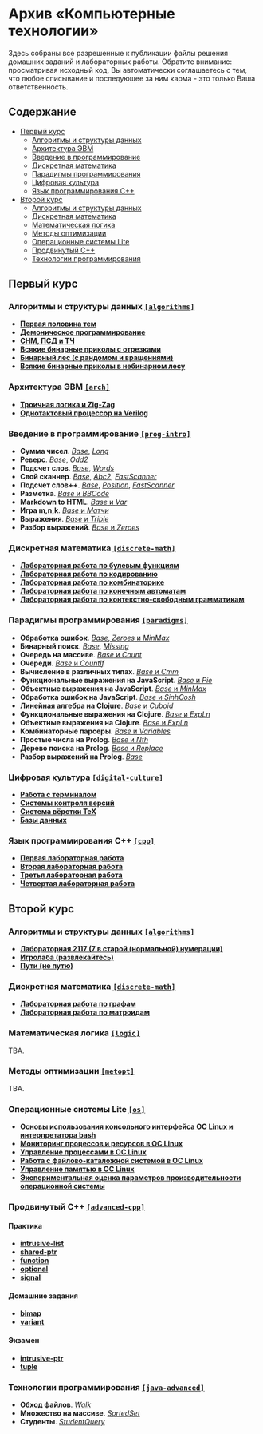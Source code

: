 # Архив «Компьютерные технологии»

Здесь собраны все разрешенные к публикации файлы решения домашних заданий и лабораторных работы. Обратите внимание: просматривая исходный код, Вы автоматически соглашаетесь с тем, что любое списывание и последующее за ним карма - это только Ваша ответственность.

## Содержание

* [Первый курс](#firstcourse)
  * [Алгоритмы и структуры данных](#algorithms1)
  * [Архитектура ЭВМ](#arch)
  * [Введение в программирование](#progintro)
  * [Дискретная математика](#discretemath1)
  * [Парадигмы программирования](#paradigms)
  * [Цифровая культура](#digitalculture)
  * [Язык программирования C++](#cpp)
* [Второй курс](#secondcourse)
  * [Алгоритмы и структуры данных](#algorithms2)
  * [Дискретная математика](#discretemath2)
  * [Математическая логика](#logic)
  * [Методы оптимизации](#metopt)
  * [Операционные системы Lite](#os)
  * [Продвинутый C++](#advancedcpp)
  * [Технологии программирования](#javaadvanced)

<a name="firstcourse"></a>

## Первый курс

<a name="algorithms1"></a>

### Алгоритмы и структуры данных [`[algorithms]`](algorithms/)

* [**Первая половина тем**](algorithms/half/)
* [**Демоническое программирование**](algorithms/dp/)
* [**СНМ, ПСД и ТЧ**](algorithms/dsu-nt/)
* [**Всякие бинарные приколы с отрезками**](algorithms/segment/)
* [**Бинарный лес (с рандомом и вращениями)**](algorithms/trees/)
* [**Всякие бинарные приколы в небинарном лесу**](algorithms/lca-centroid/)

<a name="arch"></a>

### Архитектура ЭВМ [`[arch]`](arch/)

* [**Троичная логика и Zig-Zag**](arch/zigzag-ternary/)
* [**Однотактовый процессор на Verilog**](arch/mips-cpu/)

<a name="progintro"></a>

### Введение в программирование [`[prog-intro]`](prog-intro/)

* **Сумма чисел**. [*Base*](prog-intro/Sum.java), [*Long*](prog-intro/SumLong.java)
* **Реверс**. [*Base*](prog-intro/Reverse.java), [*Odd2*](prog-intro/ReverseOdd2.java)
* **Подсчет слов**. [*Base*](prog-intro/WordStatInput.java), [*Words*](prog-intro/WordStatWords.java)
* **Свой сканнер**. [*Base*](prog-intro/Reverse.java), [*Abc2*](prog-intro/ReverseAbc2.java), [*FastScanner*](prog-intro/FastScanner.java)
* **Подсчет слов++**. [*Base*](prog-intro/Wspp.java), [*Position*](prog-intro/WsppPosition.java), [*FastScanner*](prog-intro/FastScanner.java)
* **Разметка**. [*Base* и *BBCode*](prog-intro/markup/)
* **Markdown to HTML**. [*Base* и *Var*](prog-intro/md2html/)
* **Игра m,n,k**. [*Base* и *Матчи*](prog-intro/game/)
* **Выражения**. [*Base* и *Triple*](prog-intro/expression/)
* **Разбор выражений**. [*Base* и *Zeroes*](prog-intro/expression/)

<a name="discretemath1"></a>

### Дискретная математика [`[discrete-math]`](discrete-math/)

* [**Лабораторная работа по булевым функциям**](discrete-math/boolean/)
* [**Лабораторная работа по кодированию**](discrete-math/encoding/)
* [**Лабораторная работа по комбинаторике**](discrete-math/combinatorics/)
* [**Лабораторная работа по конечным автоматам**](discrete-math/automata/)
* [**Лабораторная работа по контекстно-свободным грамматикам**](discrete-math/context-free/)

<a name="paradigms"></a>

### Парадигмы программирования [`[paradigms]`](paradigms/)

* **Обработка ошибок**. [*Base*, *Zeroes* и *MinMax*](paradigms/java/expression/)
* **Бинарный поиск**. [*Base*](paradigms/java/search/BinarySearch.java), [*Missing*](paradigms/java/search/BinarySearchMissing.java)
* **Очередь на массиве**. [*Base* и *Count*](paradigms/java/queue/)
* **Очереди**. [*Base* и *CountIf*](paradigms/java/queue/)
* **Вычисление в различных типах**. [*Base* и *Cmm*](paradigms/java/expression/generic/)
* **Функциональные выражения на JavaScript**. [*Base* и *Pie*](paradigms/javascript/functionalExpression.js)
* **Объектные выражения на JavaScript**. [*Base* и *MinMax*](paradigms/javascript/objectExpression.js)
* **Обработка ошибок на JavaScript**. [*Base* и *SinhCosh*](paradigms/javascript/objectExpression.js)
* **Линейная алгебра на Clojure**. [*Base* и *Cuboid*](paradigms/clojure/linear.clj)
* **Функциональные выражения на Clojure**. [*Base* и *ExpLn*](paradigms/clojure/expression.clj)
* **Объектные выражения на Clojure**. [*Base* и *ExpLn*](paradigms/clojure/expression.clj)
* **Комбинаторные парсеры**. [*Base* и *Variables*](paradigms/clojure/expression.clj)
* **Простые числа на Prolog**. [*Base* и *Nth*](paradigms/prolog/primes.pl)
* **Дерево поиска на Prolog**. [*Base* и *Replace*](paradigms/prolog/tree-map.pl)
* **Разбор выражений на Prolog**. [*Base*](paradigms/prolog/expression.pl)

<a name="digitalculture"></a>

### Цифровая культура [`[digital-culture]`](digital-culture/)

* [**Работа с терминалом**](digital-culture/bash/)
* [**Системы контроля версий**](digital-culture/git/)
* [**Система вёрстки TeX**](digital-culture/latex/)
* [**Базы данных**](digital-culture/dbms/)

<a name="cpp"></a>

### Язык программирования C++ [`[cpp]`](cpp/)

* [**Первая лабораторная работа**](cpp/1/)
* [**Вторая лабораторная работа**](cpp/2/)
* [**Третья лабораторная работа**](cpp/3/)
* [**Четвертая лабораторная работа**](cpp/4/)

<a name="secondcourse"></a>

## Второй курс

<a name="algorithms2"></a>

### Алгоритмы и структуры данных [`[algorithms]`](algorithms/)

* [**Лабораторная 2117 (7 в старой (нормальной) нумерации)**](algorithms/graphs/)
* [**Игролаба (развлекайтесь)**](algorithms/games/)
* [**Пути (не путю)**](algorithms/paths/)

<a name="discretemath2"></a>

### Дискретная математика [`[discrete-math]`](discrete-math/)

* [**Лабораторная работа по графам**](discrete-math/graphs/)
* [**Лабораторная работа по матроидам**](discrete-math/matroids/)

<a name="logic"></a>

### Математическая логика [`[logic]`](logic/)

TBA.

<a name="metopt"></a>

### Методы оптимизации [`[metopt]`](metopt/)

TBA.

<a name="os"></a>

### Операционные системы Lite [`[os]`](os/)

* [**Основы использования консольного интерфейса ОС Linux и интерпретатора bash**](os/basics/)
* [**Мониторинг процессов и ресурсов в ОС Linux**](os/monitoring/)
* [**Управление процессами в ОС Linux**](os/control/)
* [**Работа с файлово-каталожной системой в ОС Linux**](os/catalog/)
* [**Управление памятью в ОС Linux**](os/memory/)
* [**Экспериментальная оценка параметров производительности операционной системы**](os/performance/)

<a name="advancedcpp"></a>

### Продвинутый C++ [`[advanced-cpp]`](advanced-cpp/)

#### Практика

* [**intrusive-list**](advanced-cpp/intrusive-list/)
* [**shared-ptr**](advanced-cpp/shared-ptr/)
* [**function**](advanced-cpp/function/)
* [**optional**](advanced-cpp/optional/)
* [**signal**](advanced-cpp/signal/)

#### Домашние задания

* [**bimap**](advanced-cpp/bimap/)
* [**variant**](advanced-cpp/variant/)

#### Экзамен

* [**intrusive-ptr**](advanced-cpp/intrusive-ptr/)
* [**tuple**](advanced-cpp/tuple/)

<a name="javaadvanced"></a>

### Технологии программирования [`[java-advanced]`](java-advanced/info/kgeorgiy/ja/bakturin/)

* **Обход файлов**. [*Walk*](java-advanced/info/kgeorgiy/ja/bakturin/walk/)
* **Множество на массиве**. [*SortedSet*](java-advanced/info/kgeorgiy/ja/bakturin/arrayset/)
* **Студенты**. [*StudentQuery*](java-advanced/info/kgeorgiy/ja/bakturin/student)
